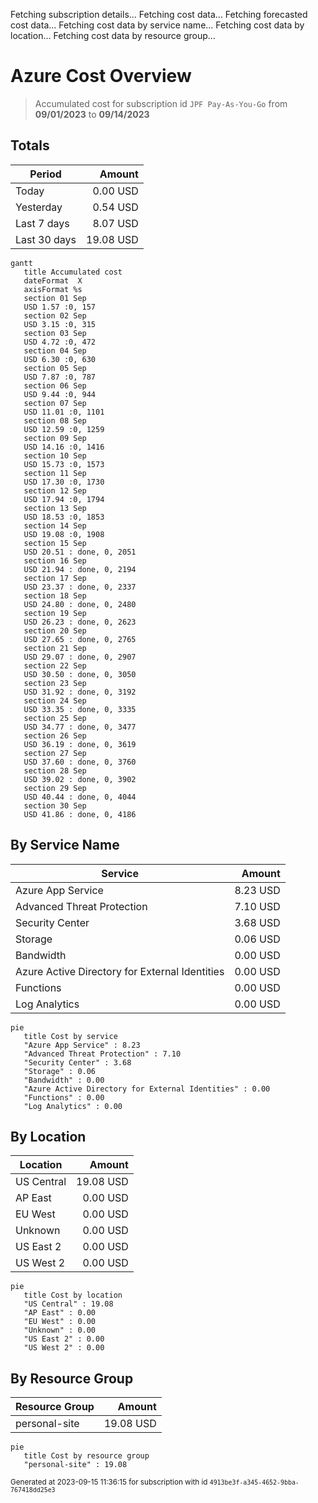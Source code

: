 Fetching subscription details...
Fetching cost data...
Fetching forecasted cost data...
Fetching cost data by service name...
Fetching cost data by location...
Fetching cost data by resource group...
# Azure Cost Overview

> Accumulated cost for subscription id `JPF Pay-As-You-Go` from **09/01/2023** to **09/14/2023**

## Totals

|Period|Amount|
|---|---:|
|Today|0.00 USD|
|Yesterday|0.54 USD|
|Last 7 days|8.07 USD|
|Last 30 days|19.08 USD|

```mermaid
gantt
   title Accumulated cost
   dateFormat  X
   axisFormat %s
   section 01 Sep
   USD 1.57 :0, 157
   section 02 Sep
   USD 3.15 :0, 315
   section 03 Sep
   USD 4.72 :0, 472
   section 04 Sep
   USD 6.30 :0, 630
   section 05 Sep
   USD 7.87 :0, 787
   section 06 Sep
   USD 9.44 :0, 944
   section 07 Sep
   USD 11.01 :0, 1101
   section 08 Sep
   USD 12.59 :0, 1259
   section 09 Sep
   USD 14.16 :0, 1416
   section 10 Sep
   USD 15.73 :0, 1573
   section 11 Sep
   USD 17.30 :0, 1730
   section 12 Sep
   USD 17.94 :0, 1794
   section 13 Sep
   USD 18.53 :0, 1853
   section 14 Sep
   USD 19.08 :0, 1908
   section 15 Sep
   USD 20.51 : done, 0, 2051
   section 16 Sep
   USD 21.94 : done, 0, 2194
   section 17 Sep
   USD 23.37 : done, 0, 2337
   section 18 Sep
   USD 24.80 : done, 0, 2480
   section 19 Sep
   USD 26.23 : done, 0, 2623
   section 20 Sep
   USD 27.65 : done, 0, 2765
   section 21 Sep
   USD 29.07 : done, 0, 2907
   section 22 Sep
   USD 30.50 : done, 0, 3050
   section 23 Sep
   USD 31.92 : done, 0, 3192
   section 24 Sep
   USD 33.35 : done, 0, 3335
   section 25 Sep
   USD 34.77 : done, 0, 3477
   section 26 Sep
   USD 36.19 : done, 0, 3619
   section 27 Sep
   USD 37.60 : done, 0, 3760
   section 28 Sep
   USD 39.02 : done, 0, 3902
   section 29 Sep
   USD 40.44 : done, 0, 4044
   section 30 Sep
   USD 41.86 : done, 0, 4186
```

## By Service Name

|Service|Amount|
|---|---:|
|Azure App Service|8.23 USD|
|Advanced Threat Protection|7.10 USD|
|Security Center|3.68 USD|
|Storage|0.06 USD|
|Bandwidth|0.00 USD|
|Azure Active Directory for External Identities|0.00 USD|
|Functions|0.00 USD|
|Log Analytics|0.00 USD|

```mermaid
pie
   title Cost by service
   "Azure App Service" : 8.23
   "Advanced Threat Protection" : 7.10
   "Security Center" : 3.68
   "Storage" : 0.06
   "Bandwidth" : 0.00
   "Azure Active Directory for External Identities" : 0.00
   "Functions" : 0.00
   "Log Analytics" : 0.00
```

## By Location

|Location|Amount|
|---|---:|
|US Central|19.08 USD|
|AP East|0.00 USD|
|EU West|0.00 USD|
|Unknown|0.00 USD|
|US East 2|0.00 USD|
|US West 2|0.00 USD|

```mermaid
pie
   title Cost by location
   "US Central" : 19.08
   "AP East" : 0.00
   "EU West" : 0.00
   "Unknown" : 0.00
   "US East 2" : 0.00
   "US West 2" : 0.00
```

## By Resource Group

|Resource Group|Amount|
|---|---:|
|personal-site|19.08 USD|

```mermaid
pie
   title Cost by resource group
   "personal-site" : 19.08
```

<sup>Generated at 2023-09-15 11:36:15 for subscription with id `4913be3f-a345-4652-9bba-767418dd25e3`</sup>
